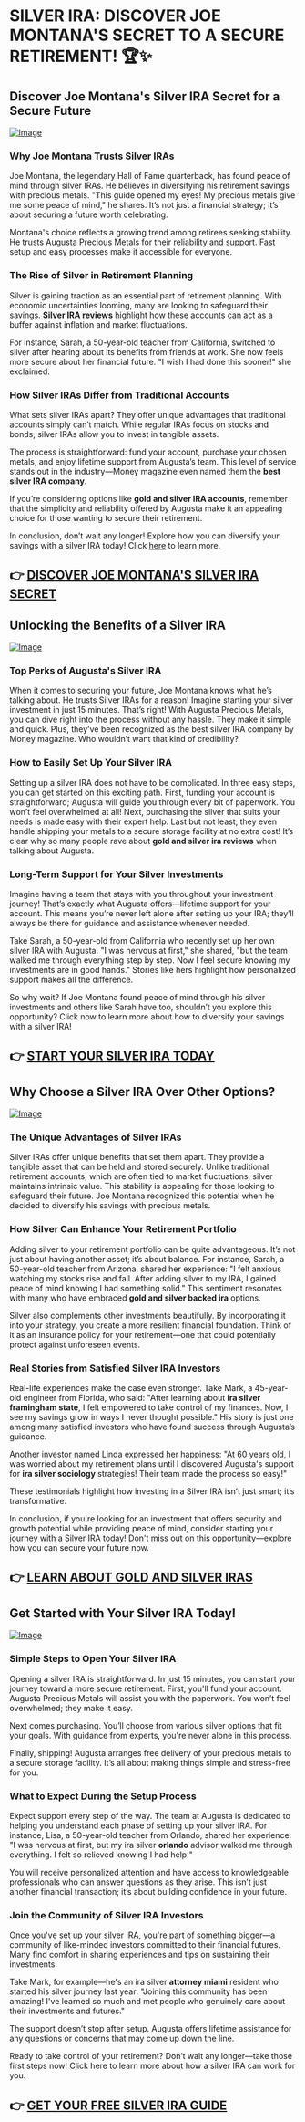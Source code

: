 # SILVER IRA: DISCOVER JOE MONTANA'S SECRET TO A SECURE RETIREMENT! 🏆✨

## Discover Joe Montana's Silver IRA Secret for a Secure Future
[![Image](https://apmaffiliates.com/creatives/FINAL_230619_SilverIRA_Banners_300x600.jpg)](https://gchaffi.com/kcubnRc3)

### Why Joe Montana Trusts Silver IRAs
Joe Montana, the legendary Hall of Fame quarterback, has found peace of mind through silver IRAs. He believes in diversifying his retirement savings with precious metals. "This guide opened my eyes! My precious metals give me some peace of mind," he shares. It’s not just a financial strategy; it’s about securing a future worth celebrating. 

Montana's choice reflects a growing trend among retirees seeking stability. He trusts Augusta Precious Metals for their reliability and support. Fast setup and easy processes make it accessible for everyone.

### The Rise of Silver in Retirement Planning
Silver is gaining traction as an essential part of retirement planning. With economic uncertainties looming, many are looking to safeguard their savings. **Silver IRA reviews** highlight how these accounts can act as a buffer against inflation and market fluctuations.

For instance, Sarah, a 50-year-old teacher from California, switched to silver after hearing about its benefits from friends at work. She now feels more secure about her financial future. "I wish I had done this sooner!" she exclaimed.

### How Silver IRAs Differ from Traditional Accounts
What sets silver IRAs apart? They offer unique advantages that traditional accounts simply can’t match. While regular IRAs focus on stocks and bonds, silver IRAs allow you to invest in tangible assets.

The process is straightforward: fund your account, purchase your chosen metals, and enjoy lifetime support from Augusta’s team. This level of service stands out in the industry—Money magazine even named them the **best silver IRA company**.

If you’re considering options like **gold and silver IRA accounts**, remember that the simplicity and reliability offered by Augusta make it an appealing choice for those wanting to secure their retirement.

In conclusion, don’t wait any longer! Explore how you can diversify your savings with a silver IRA today! Click [here](https://gchaffi.com/kcubnRc3) to learn more.



## 👉 [DISCOVER JOE MONTANA'S SILVER IRA SECRET](https://gchaffi.com/kcubnRc3)

## Unlocking the Benefits of a Silver IRA  
[![Image](https://apmaffiliates.com/creatives/FINAL_230619_SilverIRA_Banners_970x250.jpg)](https://gchaffi.com/kcubnRc3)  

### Top Perks of Augusta's Silver IRA  
When it comes to securing your future, Joe Montana knows what he’s talking about. He trusts Silver IRAs for a reason! Imagine starting your silver investment in just 15 minutes. That’s right! With Augusta Precious Metals, you can dive right into the process without any hassle. They make it simple and quick. Plus, they’ve been recognized as the best silver IRA company by Money magazine. Who wouldn’t want that kind of credibility?  

### How to Easily Set Up Your Silver IRA  
Setting up a silver IRA does not have to be complicated. In three easy steps, you can get started on this exciting path. First, funding your account is straightforward; Augusta will guide you through every bit of paperwork. You won’t feel overwhelmed at all! Next, purchasing the silver that suits your needs is made easy with their expert help. Last but not least, they even handle shipping your metals to a secure storage facility at no extra cost! It’s clear why so many people rave about **gold and silver ira reviews** when talking about Augusta.  

### Long-Term Support for Your Silver Investments  
Imagine having a team that stays with you throughout your investment journey! That’s exactly what Augusta offers—lifetime support for your account. This means you’re never left alone after setting up your IRA; they’ll always be there for guidance and assistance whenever needed.

Take Sarah, a 50-year-old from California who recently set up her own silver IRA with Augusta. "I was nervous at first," she shared, "but the team walked me through everything step by step. Now I feel secure knowing my investments are in good hands." Stories like hers highlight how personalized support makes all the difference.

So why wait? If Joe Montana found peace of mind through his silver investments and others like Sarah have too, shouldn’t you explore this opportunity? Click now to learn more about how to diversify your savings with a silver IRA!



## 👉 [START YOUR SILVER IRA TODAY](https://gchaffi.com/kcubnRc3)

## Why Choose a Silver IRA Over Other Options?

[![Image](https://apmaffiliates.com/creatives/FINAL_230619_SilverIRA_Banners_850x350.jpg)](https://gchaffi.com/kcubnRc3)

### The Unique Advantages of Silver IRAs
Silver IRAs offer unique benefits that set them apart. They provide a tangible asset that can be held and stored securely. Unlike traditional retirement accounts, which are often tied to market fluctuations, silver maintains intrinsic value. This stability is appealing for those looking to safeguard their future. Joe Montana recognized this potential when he decided to diversify his savings with precious metals. 

### How Silver Can Enhance Your Retirement Portfolio
Adding silver to your retirement portfolio can be quite advantageous. It’s not just about having another asset; it’s about balance. For instance, Sarah, a 50-year-old teacher from Arizona, shared her experience: "I felt anxious watching my stocks rise and fall. After adding silver to my IRA, I gained peace of mind knowing I had something solid." This sentiment resonates with many who have embraced **gold and silver backed ira** options.

Silver also complements other investments beautifully. By incorporating it into your strategy, you create a more resilient financial foundation. Think of it as an insurance policy for your retirement—one that could potentially protect against unforeseen events.

### Real Stories from Satisfied Silver IRA Investors  
Real-life experiences make the case even stronger. Take Mark, a 45-year-old engineer from Florida, who said: "After learning about **ira silver framingham state**, I felt empowered to take control of my finances. Now, I see my savings grow in ways I never thought possible." His story is just one among many satisfied investors who have found success through Augusta’s guidance.
  
Another investor named Linda expressed her happiness: "At 60 years old, I was worried about my retirement plans until I discovered Augusta's support for **ira silver sociology** strategies! Their team made the process so easy!" 

These testimonials highlight how investing in a Silver IRA isn’t just smart; it’s transformative.

In conclusion, if you're looking for an investment that offers security and growth potential while providing peace of mind, consider starting your journey with a Silver IRA today! Don't miss out on this opportunity—explore how you can secure your future now.



## 👉 [LEARN ABOUT GOLD AND SILVER IRAS](https://gchaffi.com/kcubnRc3)

## Get Started with Your Silver IRA Today!

[![Image](https://gchaffi.com/kcubnRc3)](https://gchaffi.com/kcubnRc3)

### Simple Steps to Open Your Silver IRA
Opening a silver IRA is straightforward. In just 15 minutes, you can start your journey toward a more secure retirement. First, you'll fund your account. Augusta Precious Metals will assist you with the paperwork. You won’t feel overwhelmed; they make it easy.

Next comes purchasing. You’ll choose from various silver options that fit your goals. With guidance from experts, you're never alone in this process.

Finally, shipping! Augusta arranges free delivery of your precious metals to a secure storage facility. It’s all about making things simple and stress-free for you.

### What to Expect During the Setup Process
Expect support every step of the way. The team at Augusta is dedicated to helping you understand each phase of setting up your silver IRA. For instance, Lisa, a 50-year-old teacher from Orlando, shared her experience: "I was nervous at first, but my ira silver **orlando** advisor walked me through everything. I felt so relieved knowing I had help!"

You will receive personalized attention and have access to knowledgeable professionals who can answer questions as they arise. This isn’t just another financial transaction; it’s about building confidence in your future.

### Join the Community of Silver IRA Investors  
Once you've set up your silver IRA, you're part of something bigger—a community of like-minded investors committed to their financial futures. Many find comfort in sharing experiences and tips on sustaining their investments.

Take Mark, for example—he's an ira silver **attorney miami** resident who started his silver journey last year: "Joining this community has been amazing! I've learned so much and met people who genuinely care about their investments and futures." 

The support doesn’t stop after setup. Augusta offers lifetime assistance for any questions or concerns that may come up down the line.

Ready to take control of your retirement? Don’t wait any longer—take those first steps now! Click here to learn more about how a silver IRA can work for you.



## 👉 [GET YOUR FREE SILVER IRA GUIDE](https://gchaffi.com/kcubnRc3)